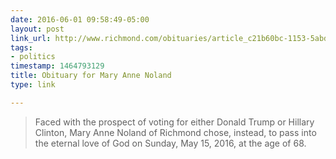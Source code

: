 ```yaml
---
date: 2016-06-01 09:58:49-05:00
layout: post
link_url: http://www.richmond.com/obituaries/article_c21b60bc-1153-5abd-b3c8-268cfd32eb57.html
tags:
- politics
timestamp: 1464793129
title: Obituary for Mary Anne Noland
type: link

---
```

> Faced with the prospect of voting for either Donald Trump or Hillary Clinton, Mary Anne Noland of Richmond chose, instead, to pass into the eternal love of God on Sunday, May 15, 2016, at the age of 68.
